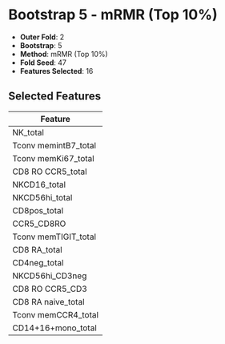 # Bootstrap 5 - mRMR (Top 10%)

- **Outer Fold**: 2
- **Bootstrap**: 5
- **Method**: mRMR (Top 10%)
- **Fold Seed**: 47
- **Features Selected**: 16

## Selected Features

| Feature |
|---------|
| NK_total |
| Tconv memintB7_total |
| Tconv memKi67_total |
| CD8 RO CCR5_total |
| NKCD16_total |
| NKCD56hi_total |
| CD8pos_total |
| CCR5_CD8RO |
| Tconv memTIGIT_total |
| CD8 RA_total |
| CD4neg_total |
| NKCD56hi_CD3neg |
| CD8 RO CCR5_CD3 |
| CD8 RA naive_total |
| Tconv memCCR4_total |
| CD14+16+mono_total |
